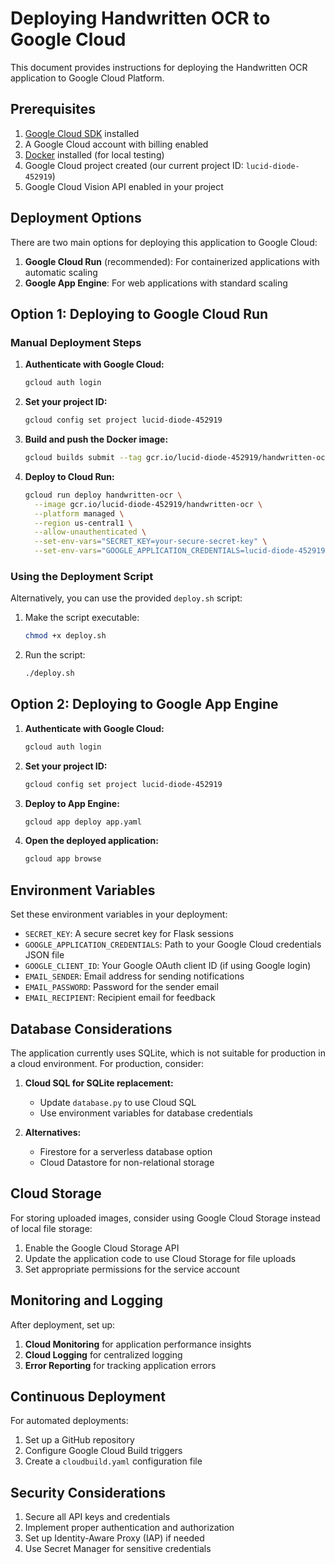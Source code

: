 # Deploying Handwritten OCR to Google Cloud

This document provides instructions for deploying the Handwritten OCR application to Google Cloud Platform.

## Prerequisites

1. [Google Cloud SDK](https://cloud.google.com/sdk/docs/install) installed
2. A Google Cloud account with billing enabled
3. [Docker](https://docs.docker.com/get-docker/) installed (for local testing)
4. Google Cloud project created (our current project ID: `lucid-diode-452919`)
5. Google Cloud Vision API enabled in your project

## Deployment Options

There are two main options for deploying this application to Google Cloud:

1. **Google Cloud Run** (recommended): For containerized applications with automatic scaling
2. **Google App Engine**: For web applications with standard scaling

## Option 1: Deploying to Google Cloud Run

### Manual Deployment Steps

1. **Authenticate with Google Cloud:**

   ```bash
   gcloud auth login
   ```

2. **Set your project ID:**

   ```bash
   gcloud config set project lucid-diode-452919
   ```

3. **Build and push the Docker image:**

   ```bash
   gcloud builds submit --tag gcr.io/lucid-diode-452919/handwritten-ocr
   ```

4. **Deploy to Cloud Run:**
   ```bash
   gcloud run deploy handwritten-ocr \
     --image gcr.io/lucid-diode-452919/handwritten-ocr \
     --platform managed \
     --region us-central1 \
     --allow-unauthenticated \
     --set-env-vars="SECRET_KEY=your-secure-secret-key" \
     --set-env-vars="GOOGLE_APPLICATION_CREDENTIALS=lucid-diode-452919-p1-e5138e5e4227.json"
   ```

### Using the Deployment Script

Alternatively, you can use the provided `deploy.sh` script:

1. Make the script executable:

   ```bash
   chmod +x deploy.sh
   ```

2. Run the script:
   ```bash
   ./deploy.sh
   ```

## Option 2: Deploying to Google App Engine

1. **Authenticate with Google Cloud:**

   ```bash
   gcloud auth login
   ```

2. **Set your project ID:**

   ```bash
   gcloud config set project lucid-diode-452919
   ```

3. **Deploy to App Engine:**

   ```bash
   gcloud app deploy app.yaml
   ```

4. **Open the deployed application:**
   ```bash
   gcloud app browse
   ```

## Environment Variables

Set these environment variables in your deployment:

- `SECRET_KEY`: A secure secret key for Flask sessions
- `GOOGLE_APPLICATION_CREDENTIALS`: Path to your Google Cloud credentials JSON file
- `GOOGLE_CLIENT_ID`: Your Google OAuth client ID (if using Google login)
- `EMAIL_SENDER`: Email address for sending notifications
- `EMAIL_PASSWORD`: Password for the sender email
- `EMAIL_RECIPIENT`: Recipient email for feedback

## Database Considerations

The application currently uses SQLite, which is not suitable for production in a cloud environment. For production, consider:

1. **Cloud SQL for SQLite replacement:**

   - Update `database.py` to use Cloud SQL
   - Use environment variables for database credentials

2. **Alternatives:**
   - Firestore for a serverless database option
   - Cloud Datastore for non-relational storage

## Cloud Storage

For storing uploaded images, consider using Google Cloud Storage instead of local file storage:

1. Enable the Google Cloud Storage API
2. Update the application code to use Cloud Storage for file uploads
3. Set appropriate permissions for the service account

## Monitoring and Logging

After deployment, set up:

1. **Cloud Monitoring** for application performance insights
2. **Cloud Logging** for centralized logging
3. **Error Reporting** for tracking application errors

## Continuous Deployment

For automated deployments:

1. Set up a GitHub repository
2. Configure Google Cloud Build triggers
3. Create a `cloudbuild.yaml` configuration file

## Security Considerations

1. Secure all API keys and credentials
2. Implement proper authentication and authorization
3. Set up Identity-Aware Proxy (IAP) if needed
4. Use Secret Manager for sensitive credentials
